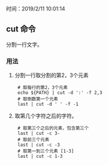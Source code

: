 时间：2019/2/11 10:01:14   

##  cut 命令 

分割一行文字。

### 用法  

1. 分割一行取分割的第2，3个元素 

		# 取每行的第2，3个元素
        echo ${PATH} | cut -d ':' -f 2,3
		# 取倒数第一个元素
		last | cut -d ' ' -f -1
2. 取第几个字符之后的字符。

		# 取第三个之后的元素，包含第三个
		last | cut -c 3-
		# 取前三个元素
		last | cut -c -3
		# 取第一到三个元素 [1-3]
		last | cut -c 1-3
